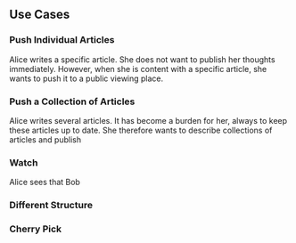 

## Use Cases 


### Push Individual Articles

Alice writes a specific article. She does not want to publish her thoughts immediately. However, when she is content with a specific article, she wants to push it to a public viewing place.


### Push a Collection of Articles

Alice writes several articles. It has become a burden for her, always to keep these articles up to date. She therefore wants to describe collections of articles and 
publish 


### Watch  

Alice sees that Bob 



### Different Structure






### Cherry Pick

































